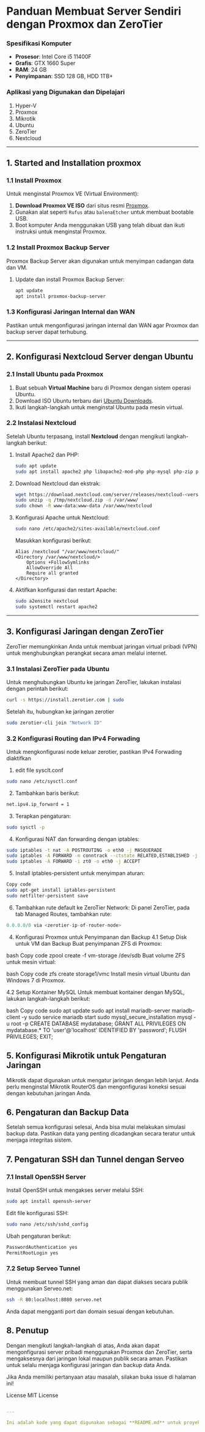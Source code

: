 # Panduan Membuat Server Sendiri dengan Proxmox dan ZeroTier

### Spesifikasi Komputer
- **Prosesor**: Intel Core i5 11400F
- **Grafis**: GTX 1660 Super
- **RAM**: 24 GB
- **Penyimpanan**: SSD 128 GB, HDD 1TB+

### Aplikasi yang Digunakan dan Dipelajari
1. Hyper-V
2. Proxmox
3. Mikrotik
4. Ubuntu
5. ZeroTier
6. Nextcloud

---

## 1. Started and Installation proxmox

### 1.1 Install Proxmox
Untuk menginstal Proxmox VE (Virtual Environment):

1. **Download Proxmox VE ISO** dari situs resmi [Proxmox](https://www.proxmox.com).
2. Gunakan alat seperti `Rufus` atau `balenaEtcher` untuk membuat bootable USB.
3. Boot komputer Anda menggunakan USB yang telah dibuat dan ikuti instruksi untuk menginstal Proxmox.
### 1.2 Install Proxmox Backup Server
Proxmox Backup Server akan digunakan untuk menyimpan cadangan data dan VM.

1. Update dan install Proxmox Backup Server:
    ```bash
    apt update
    apt install proxmox-backup-server
    ```

### 1.3 Konfigurasi Jaringan Internal dan WAN
Pastikan untuk mengonfigurasi jaringan internal dan WAN agar Proxmox dan backup server dapat terhubung.

---

## 2. Konfigurasi Nextcloud Server dengan Ubuntu

### 2.1 Install Ubuntu pada Proxmox
1. Buat sebuah **Virtual Machine** baru di Proxmox dengan sistem operasi Ubuntu.
2. Download ISO Ubuntu terbaru dari [Ubuntu Downloads](https://ubuntu.com/download/desktop).
3. Ikuti langkah-langkah untuk menginstal Ubuntu pada mesin virtual.

### 2.2 Instalasi Nextcloud
Setelah Ubuntu terpasang, install **Nextcloud** dengan mengikuti langkah-langkah berikut:

1. Install Apache2 dan PHP:
    ```bash
    sudo apt update
    sudo apt install apache2 php libapache2-mod-php php-mysql php-zip php-gd php-mbstring php-curl php-xml php-bz2 unzip -y
    ```

2. Download Nextcloud dan ekstrak:
    ```bash
    wget https://download.nextcloud.com/server/releases/nextcloud-<version>.zip -O /tmp/nextcloud.zip
    sudo unzip -q /tmp/nextcloud.zip -d /var/www/
    sudo chown -R www-data:www-data /var/www/nextcloud
    ```

3. Konfigurasi Apache untuk Nextcloud:
    ```bash
    sudo nano /etc/apache2/sites-available/nextcloud.conf
    ```
    Masukkan konfigurasi berikut:
    ```
    Alias /nextcloud "/var/www/nextcloud/"
    <Directory /var/www/nextcloud/>
        Options +FollowSymlinks
        AllowOverride All
        Require all granted
    </Directory>
    ```

4. Aktifkan konfigurasi dan restart Apache:
    ```bash
    sudo a2ensite nextcloud
    sudo systemctl restart apache2
    ```

---

## 3. Konfigurasi Jaringan dengan ZeroTier

ZeroTier memungkinkan Anda untuk membuat jaringan virtual pribadi (VPN) untuk menghubungkan perangkat secara aman melalui internet.

### 3.1 Instalasi ZeroTier pada Ubuntu
Untuk menghubungkan Ubuntu ke jaringan ZeroTier, lakukan instalasi dengan perintah berikut:

```bash
curl -s https://install.zerotier.com | sudo 
```
Setelah itu, hubungkan ke jaringan zerotier
```bash
sudo zerotier-cli join "Network ID"
```
### 3.2 Konfigurasi Routing dan IPv4 Forwading
Untuk mengkonfigurasi node keluar zerotier, pastikan IPv4 Forwading diaktifkan
1. edit file sysclt.conf
 ```bash
 sudo nano /etc/sysctl.conf
 ```
2. Tambahkan baris berikut:
```bash
net.ipv4.ip_forward = 1
```
3. Terapkan pengaturan:
```bash
sudo sysctl -p
```
4. Konfigurasi NAT dan forwarding dengan iptables:

```bash
sudo iptables -t nat -A POSTROUTING -o eth0 -j MASQUERADE
sudo iptables -A FORWARD -m conntrack --ctstate RELATED,ESTABLISHED -j ACCEPT
sudo iptables -A FORWARD -i zt0 -o eth0 -j ACCEPT
```
5. Install iptables-persistent untuk menyimpan aturan:
```bash
Copy code
sudo apt-get install iptables-persistent
sudo netfilter-persistent save
```
6. Tambahkan rute default ke ZeroTier Network: Di panel ZeroTier, pada tab Managed Routes, tambahkan rute:
```php
0.0.0.0/0 via <zerotier-ip-of-router-node>
```
4. Konfigurasi Proxmox untuk Penyimpanan dan Backup
4.1 Setup Disk untuk VM dan Backup
Buat penyimpanan ZFS di Proxmox:

bash
Copy code
zpool create -f vm-storage /dev/sdb
Buat volume ZFS untuk mesin virtual:

bash
Copy code
zfs create storage1/vmc
Install mesin virtual Ubuntu dan Windows 7 di Proxmox.

4.2 Setup Kontainer MySQL
Untuk membuat kontainer dengan MySQL, lakukan langkah-langkah berikut:

bash
Copy code
sudo apt update
sudo apt install mariadb-server mariadb-client -y
sudo service mariadb start
sudo mysql_secure_installation
mysql -u root -p
CREATE DATABASE mydatabase;
GRANT ALL PRIVILEGES ON mydatabase.* TO 'user'@'localhost' IDENTIFIED BY 'password';
FLUSH PRIVILEGES;
EXIT;

## 5. Konfigurasi Mikrotik untuk Pengaturan Jaringan
Mikrotik dapat digunakan untuk mengatur jaringan dengan lebih lanjut. Anda perlu menginstal Mikrotik RouterOS dan mengonfigurasi koneksi sesuai dengan kebutuhan jaringan Anda.

## 6. Pengaturan dan Backup Data
Setelah semua konfigurasi selesai, Anda bisa mulai melakukan simulasi backup data. Pastikan data yang penting dicadangkan secara teratur untuk menjaga integritas sistem.

## 7. Pengaturan SSH dan Tunnel dengan Serveo
### 7.1 Install OpenSSH Server
Install OpenSSH untuk mengakses server melalui SSH:

```bash
sudo apt install openssh-server
```
Edit file konfigurasi SSH:
```bash
sudo nano /etc/ssh/sshd_config
```
Ubah pengaturan berikut:
```bash
PasswordAuthentication yes
PermitRootLogin yes
```
### 7.2 Setup Serveo Tunnel
Untuk membuat tunnel SSH yang aman dan dapat diakses secara publik menggunakan Serveo.net:
```bash
ssh -R 80:localhost:8080 serveo.net
```
Anda dapat mengganti port dan domain sesuai dengan kebutuhan.

## 8. Penutup
Dengan mengikuti langkah-langkah di atas, Anda akan dapat mengonfigurasi server pribadi menggunakan Proxmox dan ZeroTier, serta mengaksesnya dari jaringan lokal maupun publik secara aman. Pastikan untuk selalu menjaga konfigurasi jaringan dan backup data Anda.

Jika Anda memiliki pertanyaan atau masalah, silakan buka issue di halaman ini!

License
MIT License

```yaml

---

Ini adalah kode yang dapat digunakan sebagai **README.md** untuk proyek Anda di GitHub. Kode ini mengatur setiap langkah dengan jelas dan mudah dipahami. Anda hanya perlu menyesuaikan beberapa nilai placeholder (seperti `<version>`, `<NetworkID>`, dan `<zerotier-ip-of-router-node>`) dengan informasi yang sesuai.
```
